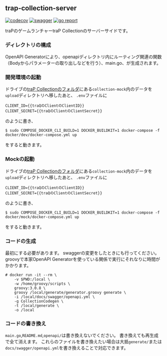 ## trap-collection-server
[![codecov](https://codecov.io/gh/traPtitech/trap-collection-server/branch/main/graph/badge.svg)](https://codecov.io/gh/traPtitech/trap-collection-server)
[![swagger](https://img.shields.io/badge/swagger-docs-brightgreen)](https://apis.trap.jp/?urls.primaryName=traP%20Collection)
[![go report](https://goreportcard.com/badge/traPtitech/trap-collection-server)](https://goreportcard.com/report/traPtitech/trap-collection-server)

traPのゲームランチャーtraP Collectionのサーバーサイドです。

### ディレクトリの構成
OpenAPI Generatorにより、openapiディレクトリ内にルーティング関連の関数（Bodyからパラメーターの取り出しなどを行う）、main.go、が生成されます。

### 開発環境の起動
ドライブの[traP Collectionのフォルダ](https://drive.trap.jp/f/399071)にある`collection-mock`内のデータを`upload`ディレクトリへ移したあと、
`.env`ファイルに
```
CLIENT_ID={{traQのClientのClientID}}
CLIENT_SECRET={{traQのClientのClientSecret}}
```
のように書き、
```
$ sudo COMPOSE_DOCKER_CLI_BUILD=1 DOCKER_BUILDKIT=1 docker-compose -f docker/dev/docker-compose.yml up
```
をすると動きます。

### Mockの起動
ドライブの[traP Collectionのフォルダ](https://drive.trap.jp/f/399071)にある`collection-mock`内のデータを`upload`ディレクトリへ移したあと、
`.env`ファイルに
```
CLIENT_ID={{traQのClientのClientID}}
CLIENT_SECRET={{traQのClientのClientSecret}}
```
のように書き、
```
$ sudo COMPOSE_DOCKER_CLI_BUILD=1 DOCKER_BUILDKIT=1 docker-compose -f docker/mock/docker-compose.yml up
```
をすると動きます。

### コードの生成
最初にする必要があります。
swaggerの変更をしたときにも行ってください。
groovyで本家OpenAPI Generatorを使っている関係で実行にそれなりに時間がかかります。
```
# docker run -it --rm \
    -v $PWD:/local \
    -w /home/groovy/scripts \
    groovy:3.0.8 \
    groovy /local/generate/generator.groovy generate \
    -i /local/docs/swagger/openapi.yml \
    -g CollectionCodegen \
    -t /local/generate \
    -o /local
```

### コードの書き換え
`main.go`,`README.md`,`openapi/`は書き換えないでください。
書き換えても再生成で全て消えます。
これらのファイルを書き換えたい場合は大抵`generate/`または`docs/swagger/openapi.yml`を書き換えることで対応できます。
